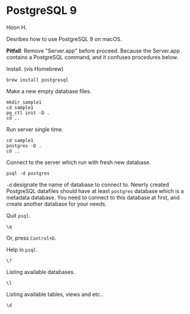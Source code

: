 PostgreSQL 9
============
Hoon H.

Desribes how to use PostgreSQL 9 on macOS.

**Pitfall**: Remove "Server.app" before proceed. Because the Server.app
contains a PostgreSQL command, and it confuses procedures below.



Install. (vis Homebrew)

    brew install postgresql

Make a new empty database files.

    mkdir sample1
    cd sample1
    pg_ctl init -D .
    cd ..

Run server single time.

    cd sample1
    postgres -D .
    cd ..

Connect to the server which run with fresh new database.

    psql -d postgres

`-d` designate the name of database to connect to.
Newrly created PostgreSQL datafiles should have at least `postgres` database
which is a metadata database. You need to connect to this database at first,
and create another database for your needs.

Quit `psql`.

    \q

Or, press `Control+D`.

Help in `psql`.

    \?

Listing available databases.

    \l

Listing available tables, views and etc..

    \d


















